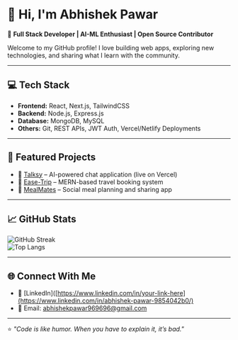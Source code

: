# 👋 Hi, I'm Abhishek Pawar

🚀 **Full Stack Developer | AI-ML Enthusiast | Open Source Contributor**

Welcome to my GitHub profile! I love building web apps, exploring new technologies, and sharing what I learn with the community.

---

## 💻 Tech Stack
- **Frontend:** React, Next.js, TailwindCSS
- **Backend:** Node.js, Express.js
- **Database:** MongoDB, MySQL
- **Others:** Git, REST APIs, JWT Auth, Vercel/Netlify Deployments

---

## 🌟 Featured Projects
- 🔗 [Talksy](https://github.com/abhipawar01/Talksy) – AI-powered chat application (live on Vercel)  
- 🔗 [Ease-Trip](https://github.com/abhipawar01/Ease-Trip) – MERN-based travel booking system  
- 🔗 [MealMates](https://github.com/abhipawar01/MealMates) – Social meal planning and sharing app  

---

## 📈 GitHub Stats
![GitHub Streak](https://github-readme-streak-stats.herokuapp.com/?user=abhipawar01&theme=radical)  
![Top Langs](https://github-readme-stats.vercel.app/api/top-langs/?username=abhipawar01&layout=compact&theme=radical)  

---

## 🌐 Connect With Me
- 💼 [LinkedIn]([https://www.linkedin.com/in/your-link-here](https://www.linkedin.com/in/abhishek-pawar-9854042b0/)  
- 📧 Email: abhishekpawar969696@gmail.com  

---

⭐️ *"Code is like humor. When you have to explain it, it’s bad."*


<!--
**abhipawar01/abhipawar01** is a ✨ _special_ ✨ repository because its `README.md` (this file) appears on your GitHub profile.

Here are some ideas to get you started:

- 🔭 I’m currently working on ...
- 🌱 I’m currently learning ...
- 👯 I’m looking to collaborate on ...
- 🤔 I’m looking for help with ...
- 💬 Ask me about ...
- 📫 How to reach me: ...
- 😄 Pronouns: ...
- ⚡ Fun fact: ...
-->
